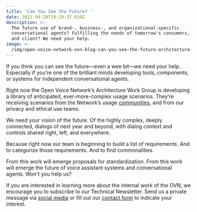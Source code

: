 ```yaml
---
title: 'Can You See the Future? '
date: 2021-04-28T19:29:37.634Z
description: >-
  The future use of brand-, business-, and organizational-specific
  conversational agents? Fulfilling the needs of tomorrow's consumers, patients,
  and client? We need your help.
image: >-
  /img/open-voice-network-ovn-blog-can-you-see-the-future-architecture-work-group.jpg
---
```

If you think you can see the future—even a wee bit—we need your help. Especially if you’re one of the brilliant minds developing tools, components, or systems for independent conversational agents.

Right now the Open Voice Network’s Architecture Work Group is developing a library of anticipated, ever-more-complex usage scenarios. They’re receiving scenarios from the Network’s usage [communities](https://openvoicenetwork.org/communities/), and from our privacy and ethical use teams.

We need your vision of the future. Of the highly complex, deeply connected, dialogs of next year and beyond, with dialog context and controls shared right, left, and everywhere.

Because right now our team is beginning to build a list of requirements. And to categorize those requirements. And to find commonalities.

From this work will emerge proposals for standardization. From this work will emerge the future of voice assistant systems and conversational agents. Won't you help us?

If you are interested in learning more about the internal work of the OVN, we encourage you to subscribe to our Technical Newsletter. Send us a private message via [social media](https://www.facebook.com/openvoicenetwork) or fill out our [contact form](https://openvoicenetwork.org/contact/) to indicate your interest.
